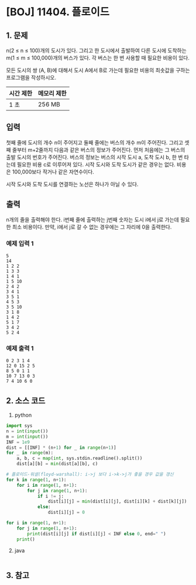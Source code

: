 # [BOJ] 11404. 플로이드

## 1. 문제

n(2 ≤ n ≤ 100)개의 도시가 있다. 그리고 한 도시에서 출발하여 다른 도시에 도착하는 m(1 ≤ m ≤ 100,000)개의 버스가 있다. 각 버스는 한 번 사용할 때 필요한 비용이 있다.

모든 도시의 쌍 (A, B)에 대해서 도시 A에서 B로 가는데 필요한 비용의 최솟값을 구하는 프로그램을 작성하시오.


| 시간 제한 | 메모리 제한 |
|:------|:-------| 
| 1 초   | 256 MB |


## 입력

첫째 줄에 도시의 개수 n이 주어지고 둘째 줄에는 버스의 개수 m이 주어진다. 그리고 셋째 줄부터 m+2줄까지 다음과 같은 버스의 정보가 주어진다. 먼저 처음에는 그 버스의 출발 도시의 번호가 주어진다. 버스의 정보는 버스의 시작 도시 a, 도착 도시 b, 한 번 타는데 필요한 비용 c로 이루어져 있다. 시작 도시와 도착 도시가 같은 경우는 없다. 비용은 100,000보다 작거나 같은 자연수이다.

시작 도시와 도착 도시를 연결하는 노선은 하나가 아닐 수 있다.


## 출력

n개의 줄을 출력해야 한다. i번째 줄에 출력하는 j번째 숫자는 도시 i에서 j로 가는데 필요한 최소 비용이다. 만약, i에서 j로 갈 수 없는 경우에는 그 자리에 0을 출력한다.


### 예제 입력 1

```
5
14
1 2 2
1 3 3
1 4 1
1 5 10
2 4 2
3 4 1
3 5 1
4 5 3
3 5 10
3 1 8
1 4 2
5 1 7
3 4 2
5 2 4
```

### 예제 출력 1

```
0 2 3 1 4
12 0 15 2 5
8 5 0 1 1
10 7 13 0 3
7 4 10 6 0
```




## 2. 소스 코드

1. python

```python
import sys
n = int(input())
m = int(input())
INF = 1e9
dist = [[INF] * (n+1) for _ in range(n+1)]
for _ in range(m):
    a, b, c = map(int, sys.stdin.readline().split())
    dist[a][b] = min(dist[a][b], c)

# 플로이드-워셜(floyd-warshall): i->j 보다 i->k->j가 좋을 경우 값을 갱신
for k in range(1, n+1):
    for i in range(1, n+1):
        for j in range(1, n+1):
            if i != j:
                dist[i][j] = min(dist[i][j], dist[i][k] + dist[k][j])
            else:
                dist[i][j] = 0

for i in range(1, n+1):
    for j in range(1, n+1):
        print(dist[i][j] if dist[i][j] < INF else 0, end=" ")
    print()
```

2. java

```java

```


## 3. 참고

```

```



